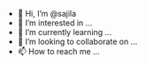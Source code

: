 - 👋 Hi, I’m @sajila
- 👀 I’m interested in ...
- 🌱 I’m currently learning ...
- 💞️ I’m looking to collaborate on ...
- 📫 How to reach me ...

<!---
sajila/sajila is a ✨ special ✨ repository because its `README.md` (this file) appears on your GitHub profile.
You can click the Preview link to take a look at your changes.
--->
